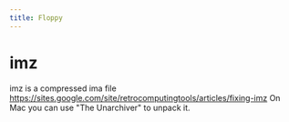 ```yaml
---
title: Floppy
---
```


# imz
imz is a compressed ima file
https://sites.google.com/site/retrocomputingtools/articles/fixing-imz
On Mac you can use "The Unarchiver" to unpack it.
